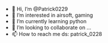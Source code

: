 - 👋 Hi, I’m @Patrick0229
- 👀 I’m interested in airsoft, gaming
- 🌱 I’m currently learning python
- 💞️ I’m looking to collaborate on ...
- 📫 How to reach me ds: patrick_0228

<!---
Patrick0229/Patrick0229 is a ✨ special ✨ repository because its `README.md` (this file) appears on your GitHub profile.
You can click the Preview link to take a look at your changes.
--->

